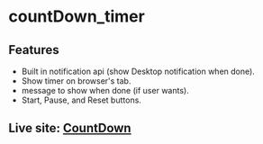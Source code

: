 # countDown_timer

## Features
- Built in notification api (show Desktop notification when done).
- Show timer on browser's tab.
- message to show when done (if user wants).
- Start, Pause, and Reset buttons.

## Live site: [CountDown](https://countdowntimr.netlify.app/)
